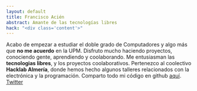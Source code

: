 ```yaml
---
layout: default
title: Francisco Acién
abstract: Amante de las tecnologías libres
hack: "<div class='content'>"
---
```


Acabo de empezar a estudiar el doble grado de Computadores y algo más que **no me acuerdo** en la UPM. Disfruto mucho haciendo proyectos, conociendo gente, aprendiendo y coolaborando. Me entusiasman las **tecnologias libres**, y los proyectos coolaborativos. Pertenezco al coolectivo **Hacklab Almería**, donde hemos hecho algunos talleres relacionados con la electrónica y la programación. Comparto todo mi código en github [aquí](https://github.com/acien101). [Twitter](https://twitter.com/amil101)
